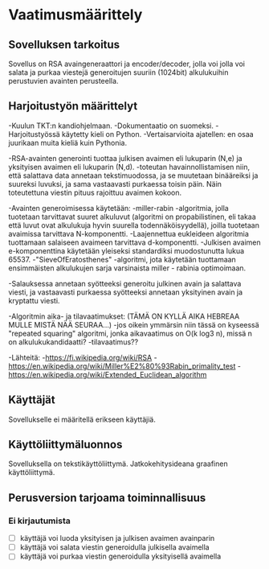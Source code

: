 # Vaatimusmäärittely

## Sovelluksen tarkoitus

Sovellus on RSA avaingeneraattori ja encoder/decoder, jolla voi jolla voi salata ja purkaa viestejä generoitujen suuriin (1024bit) alkulukuihin perustuvien avainten perusteella.

## Harjoitustyön määrittelyt

-Kuulun TKT:n kandiohjelmaan.
-Dokumentaatio on suomeksi.
-Harjoitustyössä käytetty kieli on Python.
-Vertaisarvioita ajatellen: en osaa juurikaan muita kieliä kuin Pythonia.

-RSA-avainten generointi tuottaa julkisen avaimen eli lukuparin (N,e) ja yksityisen avaimen eli lukuparin (N,d).
-toteutan havainnollistamisen niin, että salattava data annetaan tekstimuodossa, ja se muutetaan binääreiksi ja suureksi luvuksi, ja sama vastaavasti purkaessa toisin päin. Näin toteutettuna viestin pituus rajoittuu avaimen kokoon.

-Avainten generoimisessa käytetään:
  -miller-rabin -algoritmia, jolla tuotetaan tarvittavat suuret alkuluvut (algoritmi on propabilistinen, eli takaa että luvut ovat alkulukuja hyvin suurella todennäköisyydellä), joilla tuotetaan avaimissa tarvittava N-komponentti.
  -Laajennettua eukleideen algoritmia tuottamaan salaiseen avaimeen tarvittava d-komponentti.
  -Julkisen avaimen e-komponenttina käytetään yleiseksi standardiksi muodostunutta lukua 65537.
  -"SieveOfEratosthenes" -algoritmi, jota käytetään tuottamaan ensimmäisten alkulukujen sarja varsinaista miller - rabinia optimoimaan.
  
-Salauksessa annetaan syötteeksi generoitu julkinen avain ja salattava viesti, ja vastaavasti purkaessa syötteeksi annetaan yksityinen avain ja kryptattu viesti.



  
-Algoritmin aika- ja tilavaatimukset:
  (TÄMÄ ON KYLLÄ AIKA HEBREAA MULLE MISTÄ NÄÄ SEURAA...)
  -jos oikein ymmärsin niin tässä on kyseessä "repeated squaring" algoritmi, jonka aikavaatimus on O(k log3 n), missä n on alkulukukandidaatti?
  -tilavaatimus?? 

-Lähteitä:
    -https://fi.wikipedia.org/wiki/RSA
    -https://en.wikipedia.org/wiki/Miller%E2%80%93Rabin_primality_test
    -https://en.wikipedia.org/wiki/Extended_Euclidean_algorithm

## Käyttäjät

Sovellukselle ei määritellä erikseen käyttäjiä. 

## Käyttöliittymäluonnos

Sovelluksella on tekstikäyttöliittymä. Jatkokehitysideana graafinen käyttöliittymä. 


## Perusversion tarjoama toiminnallisuus

### Ei kirjautumista


- [ ] käyttäjä voi luoda yksityisen ja julkisen avaimen avainparin
- [ ] käyttäjä voi salata viestin generoidulla julkisella avaimella
- [ ] käyttäjä voi purkaa viestin generoidulla yksityisellä avaimella
